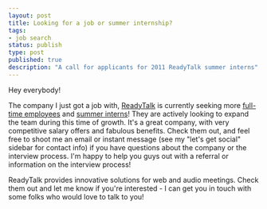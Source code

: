 ```yaml
---
layout: post
title: Looking for a job or summer internship?
tags:
- job search
status: publish
type: post
published: true
description: "A call for applicants for 2011 ReadyTalk summer interns"
---
```

Hey everybody!

The company I just got a job with, [ReadyTalk](http://www.readytalk.com) is currently seeking more [full-time employees](http://tbe.taleo.net/NA5/ats/careers/requisition.jsp?org=READYTALK&cws=1&rid=14) and [summer interns](http://tbe.taleo.net/NA5/ats/careers/requisition.jsp?org=READYTALK&cws=1&rid=35)! They are actively looking to expand the team during this time of growth. It's a great company, with very competitive salary offers and fabulous benefits. Check them out, and feel free to shoot me an email or instant message (see my "let's get social" sidebar for contact info) if you have questions about the company or the interview process. I'm happy to help you guys out with a referral or information on the interview process!

ReadyTalk provides innovative solutions for web and audio meetings. Check them out and let me know if you're interested - I can get you in touch with some folks who would love to talk to you!